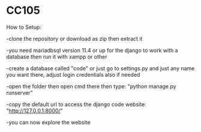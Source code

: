 # CC105
How to Setup:

-clone the repository or download as zip then extract it

-you need mariadbsql version 11.4  or up  for  the django to work  with a database then run  it with xampp or other

-create a database called "code" or just go to settings.py and just any name you want there, adjust login credentials also if needed

-open the folder then open cmd there then type: "python manage.py runserver"

-copy the default url to access the django code website: "http://127.0.0.1:8000/"

-you can now explore the website
